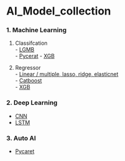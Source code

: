 # AI_Model_collection



### 1. Machine Learning  

   1) Classifcation  
     - <A href="https://github.com/Parkjin96/AI_Model_collection/blob/main/Machine%20Learning/Classification/Lgbm_base.py">LGMB</A>  
     - <A href="https://github.com/Parkjin96/AI_Model_collection/blob/main/Machine%20Learning/Classification/Pycaret(Classification).py">Pycerat</A>
     - <A href="https://github.com/Parkjin96/AI_Model_collection/blob/main/Machine%20Learning/Classification/XGB.py">XGB</A>  
    
   2) Regressor  
     - <A href="https://github.com/Parkjin96/AI_Model_collection/blob/main/Machine%20Learning/Regressor/Linear(multiple%2C%20lasso%2C%20ridge%2C%20elasticnet).py">Linear / multiple, lasso, ridge, elasticnet</A>  
     - <A href="https://github.com/Parkjin96/AI_Model_collection/blob/main/Machine%20Learning/Regressor/Catboost(regressor_base).py">Catboost</A>  
     - <A href="https://github.com/Parkjin96/AI_Model_collection/blob/main/Machine%20Learning/Regressor/XGB(Regressor_base).py">XGB</A>  


### 2. Deep Learning
 - <A href="https://github.com/Parkjin96/AI_Model_collection/blob/main/Deep%20Learning/CNN(Keras_base).py">CNN</A>
 - <A href="https://github.com/Parkjin96/AI_Model_collection/blob/main/Deep%20Learning/LSTM(keras_basic).py">LSTM</A>

### 3. Auto AI
 - <A href="https://github.com/Parkjin96/AI_Model_collection/blob/main/Pycaret(AUTO%20AI)/Pycaret_Classification%20Tutorial%20for%20Beginners.ipynb
">Pycaret</A>
